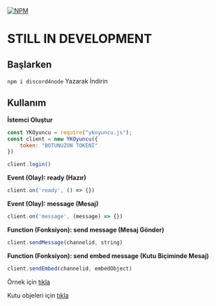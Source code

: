 [![NPM](https://nodei.co/npm/ykoyuncu.js.png?downloads=true&downloadRank=true&stars=true)](https://nodei.co/npm/ykoyuncu.js/)

# STILL IN DEVELOPMENT

## Başlarken
`npm i discord4node` Yazarak İndirin

## Kullanım 

**İstemci Oluştur**
```javascript
const YKOyuncu = require("ykoyuncu.js");
const client = new YKOyuncu({
    token: "BOTUNUZUN TOKENİ"
})

client.login()
```

**Event (Olay): ready (Hazır)**
```javascript
client.on('ready', () => {})
```

**Event (Olay): message (Mesaj)**
```javascript
client.on('message', (message) => {})
```

**Function (Fonksiyon): send message (Mesaj Gönder)**
```javascript
client.sendMessage(channelid, string)
```

**Function (Fonksiyon): send embed message (Kutu Biçiminde Mesaj)**
```javascript
client.sendEmbed(channelid, embedObject)
```

Örnek için [tıkla](https://github.com/YoutubeKafasi/ykoyuncu.js/blob/master/index.js.example)

Kutu objeleri için [tıkla](https://discordapp.com/developers/docs/resources/channel#embed-object)
